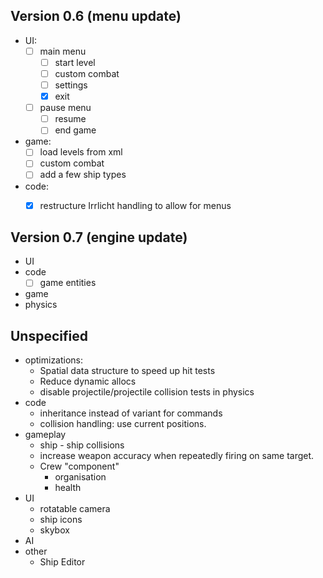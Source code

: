 ## Version 0.6 (menu update)
  * UI:
    - [ ] main menu
      + [ ] start level
      + [ ] custom combat
      + [ ] settings
      + [x] exit
    - [ ] pause menu
      + [ ] resume
      + [ ] end game
  * game:
    - [ ] load levels from xml
    - [ ] custom combat
    - [ ] add a few ship types
  * code:
    - [x] restructure Irrlicht handling to allow for menus


## Version 0.7 (engine update)
  * UI
  * code
    - [ ] game entities 
  * game
  * physics

## Unspecified
* optimizations:
  - Spatial data structure to speed up hit tests
  - Reduce dynamic allocs
  - disable projectile/projectile collision tests in physics
* code
  - inheritance instead of variant for commands
  - collision handling: use current positions.
* gameplay
  - ship - ship collisions
  - increase weapon accuracy when repeatedly firing on
    same target.
  - Crew "component"
    + organisation
    + health
* UI
  - rotatable camera
  - ship icons
  - skybox
* AI    
* other
  - Ship Editor
